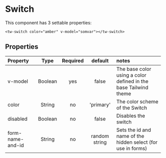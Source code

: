 # Switch

This component has 3 settable properties:

```vue
<tw-switch color="amber" v-model="somvar"></tw-switch>
```
## Properties

| Property         |  Type   | Required |    default    | notes                                                           |
|:-----------------|:-------:|:--------:|:-------------:|:----------------------------------------------------------------|
| v-model          | Boolean |   yes    |     false     | The base color using a color defined in the base Tailwind theme |
| color            | String  |    no    |   'primary'   | The color scheme of the Switch                                  |
| disabled         | Boolean |    no    |     false     | Disables the switch                                             |
| form-name-and-id | String  |    no    | random string | Sets the id and name of the hidden select (for use in forms)    |

